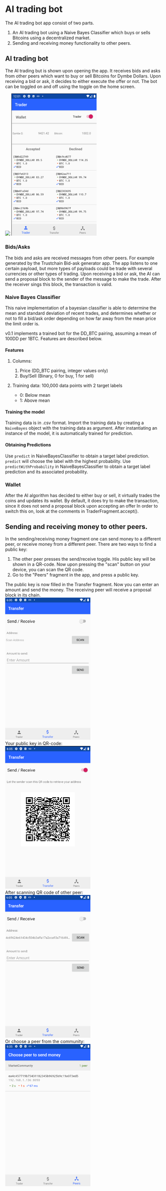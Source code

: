# AI trading bot

The AI trading bot app consist of two parts.
1. An AI trading bot using a Naive Bayes Classifier which buys or sells Bitcoins using a decentralized market.
2. Sending and receiving money functionality to other peers.

## AI trading bot

The AI trading but is shown upon opening the app. It receives bids and asks from other peers which want to buy or sell Bitcoins for Dymbe Dollars.
Upon receiving a bid or ask, it decides to either execute the offer or not.
The bot can be toggled on and off using the toggle on the home screen.

<img src="TraderImages/live_trading.gif" width="275">
<img src="TraderImages/Trader.png" width="275">

### Bids/Asks
The bids and asks are received messages from other peers. For example generated by the Trustchain Bid-ask generator app.
The app listens to one certain payload, but more types of payloads could be trade with several currencies or other types of trading.
Upon receiving a bid or ask, the AI can send a proposal block to the sender of the message to make the trade. After the receiver sings this block, the transaction is valid.

### Naive Bayes Classifier
This naive implementation of a bayesian classifier is able to determine the mean and standard deviation of recent trades, and determines whether or not to fill a bid/ask order depending on how far away from the mean price the limit order is.

v0.1 implements a trained bot for the DD_BTC pairing, assuming a mean of 100DD per 1BTC. Features are described below.

#### Features

1. Columns:
    1. Price (DD_BTC pairing, integer values only)
    1. Buy/Sell (Binary, 0 for buy, 1 for sell)

1. Training data: 100,000 data points with 2 target labels
    * 0: Below mean
    * 1: Above mean

#### Training the model
Training data is in .csv format. Import the training data by creating a `NaiveBayes` object with the training data as argument. After instantiating an instance of the model, it is automatically trained for prediction.

#### Obtaining Predictions
Use `predict` in NaiveBayesClassifier to obtain a target label prediction. `predict` will choose the label with the highest probability.
Use `predictWithProbability` in NaiveBayesClassifier to obtain a target label prediction and its associated probability.

### Wallet
After the AI algorithm has decided to either buy or sell, it virtually trades the coins and updates its wallet.
By default, it does try to make the transaction, since it does not send a proposal block upon accepting an offer
In order to switch this on, look at the comments in TraderFragment.accept().

## Sending and receiving money to other peers.
In the sending/receiving money fragment one can send money to a different peer, or receive money from a different peer.
There are two ways to find a public key:
1. The other peer presses the send/receive toggle. His public key will be shown in a QR-code. Now upon pressing the "scan" button on your device, you can scan the QR code.
1. Go to the "Peers" fragment in the app, and press a public key.

The public key is now filled in the Transfer fragment. Now you can enter an amount and send the money.
The receiving peer will receive a proposal block in its chain.<br />
<img src="TraderImages/Transfer.png" width="275"><br />
Your public key in QR-code: <br />
<img src="TraderImages/Receive.png" width="275"><br />
After scanning QR code of other peer:<br />
<img src="TraderImages/Transfer2.png" width="275"><br />
Or choose a peer from the community: <br />
<img src="TraderImages/Peers.png" width="275">
